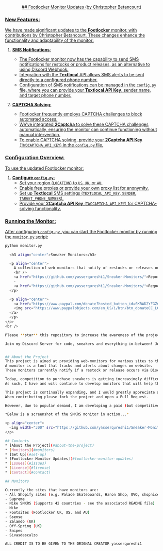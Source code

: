 <p align="center">
  <a href="https://github.com/yasserqureshi1/Sneaker-Monitors/">
    ## Footlocker Monitor Updates (by Christopher Betancourt) 

### New Features:

We have made significant updates to the **Footlocker** monitor, with contributions by Christopher Betancourt. These changes enhance the functionality and adaptability of the monitor:

1. **SMS Notifications**:
    - The Footlocker monitor now has the capability to send SMS notifications for restocks or product releases, as an alternative to using Discord Webhook.
    - Integration with the **Textlocal** API allows SMS alerts to be sent directly to a configured phone number.
    - Configuration of SMS notifications can be managed in the `config.py` file, where you can provide your **Textlocal API Key**, sender name, and target phone number.

2. **CAPTCHA Solving**:
    - Footlocker frequently employs CAPTCHA challenges to block automated access.
    - We've integrated **2Captcha** to solve these CAPTCHA challenges automatically, ensuring the monitor can continue functioning without manual intervention.
    - To enable CAPTCHA solving, provide your **2Captcha API Key** (`TWOCAPTCHA_API_KEY`) in the `config.py` file.

### Configuration Overview:

To use the updated Footlocker monitor:

1. **Configure `config.py`**:
    - Set your region (`LOCATION`) to `US`, `UK`, or `AU`.
    - Enable free proxies or provide your own proxy list for anonymity.
    - Set up **Textlocal** SMS settings (`TEXTLOCAL_API_KEY`, `SENDER`, `TARGET_PHONE_NUMBER`).
    - Provide your **2Captcha API Key** (`TWOCAPTCHA_API_KEY`) for CAPTCHA-solving functionality.

### Running the Monitor:

After configuring `config.py`, you can start the Footlocker monitor by running the `monitor.py` script:

```sh
python monitor.py
  
  <h3 align="center">Sneaker Monitors</h3>

  <p align="center">
    A collection of web monitors that notify of restocks or releases on sneaker related sites through Discord Webhook or SMS
    <br />
    <a href="https://github.com/yasserqureshi1/Sneaker-Monitors/">Report Bug</a>
    ·
    <a href="https://github.com/yasserqureshi1/Sneaker-Monitors/">Request Feature</a>
  </p>

  <p align="center">
    <a href="https://www.paypal.com/donate?hosted_button_id=SKRAD2YFGZC5C">
    <img src="https://www.paypalobjects.com/en_US/i/btn/btn_donateCC_LG.gif" alt="Logo" width="auto" height="50" >
  </a>
  </p> 
</p>
<br />

Please **star** this repository to increase the awareness of the project for others to use or add to. 

Join my Discord Server for code, sneakers and everything in-between! Join here: [discord.gg/YasCommunity](https://discord.gg/YasCommunity)


## About the Project
This project is aimed at providing web-monitors for various sites to the sneaker community for free. 
A monitor is a tool that tracks and alerts about changes on website.
These monitors currently notify if a restock or release occurs via Discord Webhook or SMS on popular sneaker related websites.

Today, competition to purchase sneakers is getting increasingly difficult with resellers using paid automated tools to give them a massive advantage over everyone else.
As such, I have and will continue to develop monitors that will help those members that struggle to finally get the sneakers they want.

This project is continually expanding, and I would greatly appreciate any contributions. 
When contributing please fork the project and open a Pull Request.

However, due to popular demand, I am developing a paid (but competitively priced) set of hosted monitors. These will be released on my Discord Server that you can join in [#Contact](#Contact).

*Below is a screenshot of the SNKRS monitor in action...*

<p align="center">
  <img width="300" src="https://github.com/yasserqureshi1/Sneaker-Monitors/blob/master/static/SNKRS_example.png?raw=true">
</p>

## Contents
* [About the Project](#about-the-project)
* [Monitors](#monitors)
* [Set Up](#set-up)
* [Footlocker Monitor Updates](#footlocker-monitor-updates)
* [Issues](#issues)
* [License](#license)
* [Contact](#contact)

## Monitors 

Currently the sites that have monitors are:
- All Shopify sites (e.g. Palace Skateboards, Hanon Shop, OVO, shopnicekicks.com, BDGA Store, Noir Fonce, Travis Scott, etc.)
- Supreme
- Nike SNKRS (Supports 42 countries - see the associated README file)
- Nike
- Footsites (Footlocker UK, US, and AU)
- Ssense
- Zalando (UK)
- Off-Spring (UK)
- Snipes
- Sivasdescalzo

ALL CREDIT IS TO BE GIVEN TO THE ORIGNAL CREATOR yasserqureshi1

